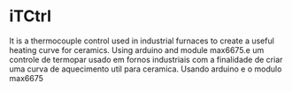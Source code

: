 # iTCtrl
 It is a thermocouple control used in industrial furnaces to create a useful heating curve for ceramics. Using arduino and module max6675.e um controle de termopar usado em fornos industriais com a finalidade de criar uma curva de aquecimento util para ceramica. Usando arduino e o modulo max6675
